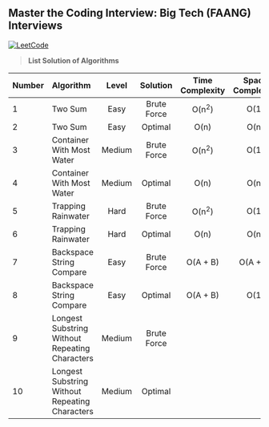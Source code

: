 ## Master the Coding Interview: Big Tech (FAANG) Interviews

[![LeetCode](https://img.shields.io/badge/LeetCode-cibofdevs-blue.svg)](https://leetcode.com/cibofdevs/)


> **List Solution of Algorithms**

| **Number** | **Algorithm**                                  | **Level** | **Solution** | **Time Complexity** | **Space Complexity** |                                                                        **Code**                                                                         | **LeetCode**                                                                  |
|:-----------|:-----------------------------------------------|:---------:|:------------:|:-------------------:|:--------------------:|:-------------------------------------------------------------------------------------------------------------------------------------------------------:|:------------------------------------------------------------------------------|
| 1          | Two Sum                                        |   Easy    | Brute Force  |  O(n<sup>2</sup>)   |         O(1)         |                    [solution.js](https://github.com/cibofdevs/faang-coding-interviews/blob/main/01.two-sum/brute-force/solution.js)                     | https://leetcode.com/problems/two-sum                                         |
| 2          | Two Sum                                        |   Easy    |   Optimal    |        O(n)         |         O(n)         |                  [solution.js](https://github.com/cibofdevs/faang-coding-interviews/blob/main/01.two-sum/optimal-solution/solution.js)                  | https://leetcode.com/problems/two-sum                                         |
| 3          | Container With Most Water                      |  Medium   | Brute Force  |  O(n<sup>2</sup>)   |         O(1)         |           [solution.js](https://github.com/cibofdevs/faang-coding-interviews/blob/main/02.container-with-most-water/brute-force/solution.js)            | https://leetcode.com/problems/container-with-most-water                       |
| 4          | Container With Most Water                      |  Medium   |   Optimal    |        O(n)         |         O(n)         |         [solution.js](https://github.com/cibofdevs/faang-coding-interviews/blob/main/02.container-with-most-water/optimal-solution/solution.js)         | https://leetcode.com/problems/container-with-most-water                       |
| 5          | Trapping Rainwater                             |   Hard    | Brute Force  |  O(n<sup>2</sup>)   |         O(1)         |               [solution.js](https://github.com/cibofdevs/faang-coding-interviews/blob/main/03.trapping-rainwater/brute-force/solution.js)               | https://leetcode.com/problems/trapping-rain-water                             |
| 6          | Trapping Rainwater                             |   Hard    |   Optimal    |        O(n)         |         O(n)         |            [solution.js](https://github.com/cibofdevs/faang-coding-interviews/blob/main/03.trapping-rainwater/optimal-solution/solution.js)             | https://leetcode.com/problems/trapping-rain-water                             |
| 7          | Backspace String Compare                       |   Easy    | Brute Force  |      O(A + B)       |       O(A + B)       |            [solution.js](https://github.com/cibofdevs/faang-coding-interviews/blob/main/04.backspace-string-compare/brute-force/solution.js)            | https://leetcode.com/problems/backspace-string-compare                        |
| 8          | Backspace String Compare                       |   Easy    |   Optimal    |      O(A + B)       |         O(1)         |              [solution.js](https://github.com/cibofdevs/faang-coding-interviews/blob/main/04.backspace-string-compare/optimal/solution.js)              | https://leetcode.com/problems/backspace-string-compare                        |
| 9          | Longest Substring Without Repeating Characters |  Medium   | Brute Force  |                     |                      | [solution.js](https://github.com/cibofdevs/faang-coding-interviews/blob/main/05.longest-substring-without-repeating-characters/brute-force/solution.js) | https://leetcode.com/problems/longest-substring-without-repeating-characters  |
| 10         | Longest Substring Without Repeating Characters |  Medium   |   Optimal    |                     |                      |   [solution.js](https://github.com/cibofdevs/faang-coding-interviews/blob/main/05.longest-substring-without-repeating-characters/optimal/solution.js)   | https://leetcode.com/problems/longest-substring-without-repeating-characters  |